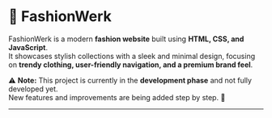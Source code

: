 # 👗 FashionWerk  

FashionWerk is a modern **fashion website** built using **HTML, CSS, and JavaScript**.  
It showcases stylish collections with a sleek and minimal design, focusing on **trendy clothing, user-friendly navigation, and a premium brand feel**.  

⚠️ **Note:** This project is currently in the **development phase** and not fully developed yet.  
New features and improvements are being added step by step. 🚧  

---
